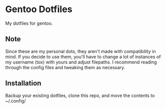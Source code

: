 # Gentoo Dotfiles
My dotfiles for gentoo.

## Note
Since these are my personal dots, they aren't made with compatibility in mind. If you decide to use them, you'll have to change a lot of instances of my username (tox) with yours and adjust filepaths. I recommend reading through the config files and tweaking them as necessary.

## Installation
Backup your existing dotfiles, clone this repo, and move the contents to ~/.config/
